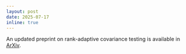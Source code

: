 ```yaml
---
layout: post
date: 2025-07-17
inline: true
---
```


An updated preprint on rank-adaptive covariance testing is available in [ArXiv](https://arxiv.org/pdf/2309.10284v4). 